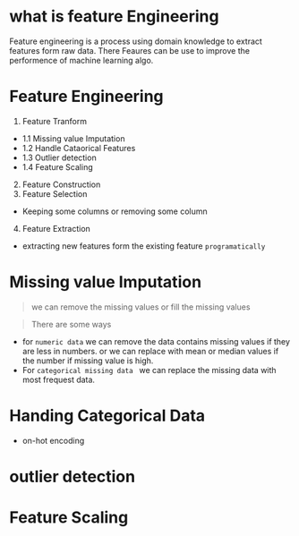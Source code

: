 # what is feature Engineering 
Feature engineering is a process using domain knowledge to extract features form raw data. There Feaures can be use to improve the performence of machine learning algo.


# Feature Engineering

1. Feature Tranform
* 1.1 Missing value Imputation
* 1.2 Handle Cataorical Features
* 1.3 Outlier detection
* 1.4 Feature Scaling


2. Feature Construction
3. Feature Selection
* Keeping some columns or removing some column

4. Feature Extraction
* extracting new features form the existing feature `programatically`


# Missing value Imputation

> we can remove the missing values or fill the missing values

> There are some ways
* for `numeric data` we can remove the data contains missing values if they are less in numbers. or we can replace with mean or median values if the number if missing value is high.
* For `categorical missing data ` we can replace the missing data with most frequest data.

# Handing Categorical Data

* on-hot encoding

# outlier detection

# Feature Scaling
